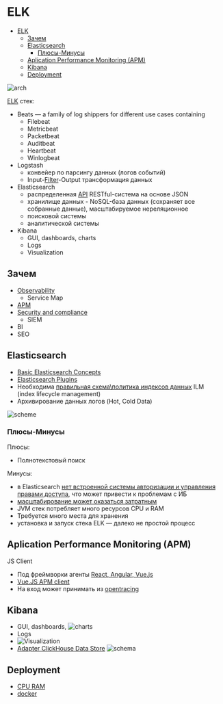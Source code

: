 # ELK

- [ELK](#elk)
	- [Зачем](#зачем)
	- [Elasticsearch](#elasticsearch)
		- [Плюсы-Минусы](#плюсы-минусы)
	- [Aplication Performance Monitoring (APM)](#aplication-performance-monitoring-apm)
	- [Kibana](#kibana)
	- [Deployment](#deployment)

![arch](https://dytvr9ot2sszz.cloudfront.net/wp-content/uploads/2021/04/Group-1207.jpg)

[ELK](https://gitinsky.com/elkstack) стек:

- Beats — a family of log shippers for different use cases containing
  - Filebeat
  - Metricbeat
  - Packetbeat
  - Auditbeat
  - Heartbeat
  - Winlogbeat
- Logstash
	- конвейер по парсингу данных (логов событий) 
	- Input-[Filter](https://logz.io/blog/5-logstash-filter-plugins/)-Output трансформация данных
- Elasticsearch
	- распределенная [API](https://www.elastic.co/guide/en/elasticsearch/reference/6.1/api-conventions.html) RESTful-система на основе JSON
	- хранилище данных - NoSQL-база данных (сохраняет все собранные данные), масштабируемое нереляционное
	- поисковой системы
	- аналитической системы
- Kibana
	- GUI, dashboards, charts
	- Logs
	- Visualization

## Зачем

- [Observability](../../arch/ability/observability.md)
  - Service Map
- [APM](../../arch/system.class/apm.md)
- [Security and compliance](https://logz.io/learn/complete-guide-elk-stack/?utm_source=pocket_saves#common-pitfalls:~:text=guide%40logz.io-,Use%20Cases,-The%20ELK%20Stack)
	- SIEM
- BI
- SEO

## Elasticsearch

- [Basic Elasticsearch Concepts](https://logz.io/learn/complete-guide-elk-stack/)
- [Elasticsearch Plugins](https://logz.io/learn/complete-guide-elk-stack/)
- Необходима [правильная схема\политика индексов данных](https://habr.com/ru/company/sbermegamarket/blog/696844/) ILM (index lifecycle management)
- Архивирование данных логов (Hot, Cold Data)

![scheme](https://substackcdn.com/image/fetch/w_1456,c_limit,f_webp,q_auto:good,fl_progressive:steep/https%3A%2F%2Fbucketeer-e05bbc84-baa3-437e-9518-adb32be77984.s3.amazonaws.com%2Fpublic%2Fimages%2Fac3c8a9f-2148-4a29-bc72-6898445d1b85_1357x1536.jpeg)

### Плюсы-Минусы

Плюсы:

- Полнотекстовый поиск

Минусы:

- в Elasticsearch [нет встроенной системы авторизации и управления правами доступа](https://gitinsky.com/elkstack), что может привести к проблемам с ИБ
- [масштабирование может оказаться затратным](https://habr.com/ru/company/sbermegamarket/blog/696844/)
- JVM стек потребляет много ресурсов CPU и RAM
- Требуется много места для хранения
- установка и запуск стека ELK — далеко не простой процесс

## Aplication Performance Monitoring (APM)

JS Client

- Под фреймворки агенты [React, Angular, Vue.js](https://www.elastic.co/guide/en/apm/agent/rum-js/master/framework-integrations.html)
- [Vue.JS APM client](https://www.elastic.co/guide/en/apm/agent/rum-js/master/vue-integration.html)
- На вход может принимать из [opentracing](https://www.elastic.co/guide/en/apm/agent/rum-js/master/opentracing.html)

## Kibana

- GUI, dashboards, ![charts](https://dytvr9ot2sszz.cloudfront.net/wp-content/uploads/2021/04/fourth-elk-guide-edited.jpg)
- Logs
- ![Visualization](https://dytvr9ot2sszz.cloudfront.net/wp-content/uploads/2021/04/image15-edited.png)
- [Adapter ClickHouse Data Store](https://habr.com/ru/post/581586/)
	![schema](https://habrastorage.org/r/w1560/webt/dq/p0/mu/dqp0mujy3u-arpwischsswnvbow.jpeg)

## Deployment

- [CPU RAM](https://gitinsky.com/elkstack?utm_source=pocket_saves#:~:text=%D0%9F%D1%80%D0%B5%D0%B4%D0%B2%D0%B0%D1%80%D0%B8%D1%82%D0%B5%D0%BB%D1%8C%D0%BD%D1%8B%D0%B5%20%D1%82%D1%80%D0%B5%D0%B1%D0%BE%D0%B2%D0%B0%D0%BD%D0%B8%D1%8F)
- [docker](https://logz.io/blog/elk-stack-on-docker/)